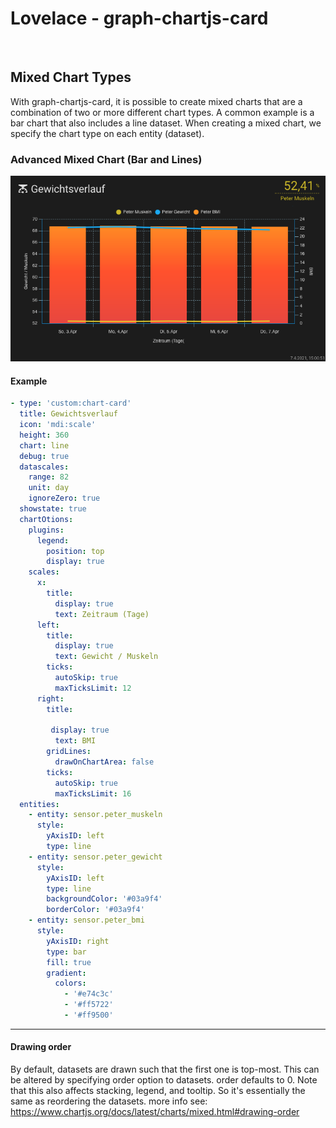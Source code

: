 # Lovelace - graph-chartjs-card
<br>

## Mixed Chart Types

With graph-chartjs-card, it is possible to create mixed charts that are a combination of two or more different chart types. A common example is a bar chart that also includes a line dataset. When creating a mixed chart, we specify the chart type on each entity (dataset).

### Advanced Mixed Chart (Bar and Lines)

![mixedchart](img/mixedchart.png)<br>

#### Example

```yaml
- type: 'custom:chart-card'
  title: Gewichtsverlauf
  icon: 'mdi:scale'
  height: 360
  chart: line
  debug: true
  datascales:
    range: 82
    unit: day
    ignoreZero: true
  showstate: true
  chartOtions:
    plugins:
      legend:
        position: top
        display: true
    scales:
      x:
        title:
          display: true
          text: Zeitraum (Tage)
      left:
        title:
          display: true
          text: Gewicht / Muskeln
        ticks:
          autoSkip: true
          maxTicksLimit: 12
      right:
        title:
         
         display: true
          text: BMI
        gridLines:
          drawOnChartArea: false
        ticks:
          autoSkip: true
          maxTicksLimit: 16
  entities:
    - entity: sensor.peter_muskeln
      style:
        yAxisID: left
        type: line
    - entity: sensor.peter_gewicht
      style:
        yAxisID: left
        type: line
        backgroundColor: '#03a9f4'
        borderColor: '#03a9f4'
    - entity: sensor.peter_bmi
      style:
        yAxisID: right
        type: bar
        fill: true
        gradient:
          colors:
            - '#e74c3c'
            - '#ff5722'
            - '#ff9500'
```
<hr>

#### Drawing order

By default, datasets are drawn such that the first one is top-most. This can be altered by specifying order option to datasets. order defaults to 0. Note that this also affects stacking, legend, and tooltip. So it's essentially the same as reordering the datasets.
more info see: https://www.chartjs.org/docs/latest/charts/mixed.html#drawing-order